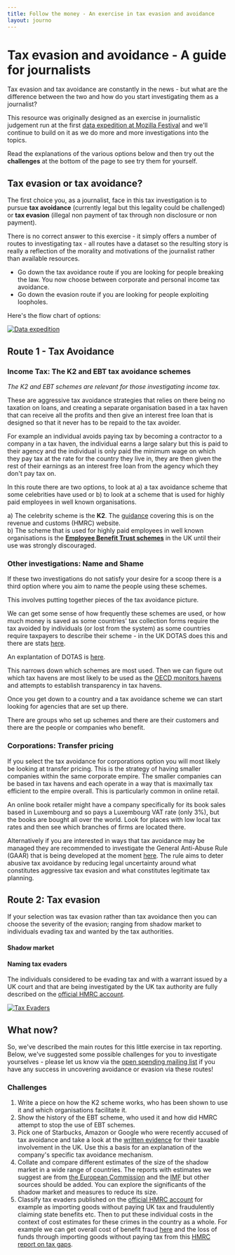 ```yaml
---
title: Follow the money - An exercise in tax evasion and avoidance
layout: journo
---
```


# Tax evasion and avoidance - A guide for journalists 

Tax evasion and tax avoidance are constantly in the news - but what are the difference between the two and how do you start investigating them as a journalist? 

This resource was originally designed as an exercise in journalistic judgement run at the first [data expedition at Mozilla Festival](http://blog.okfn.org/2012/11/14/data-expeditions-at-mozfest/) and we'll continue to build on it as we do more and more investigations into the topics. 

Read the explanations of the various options below and then try out the **challenges** at the bottom of the page to see try them for yourself.  

## Tax evasion or tax avoidance? 

The first choice you, as a journalist, face in this tax investigation is to pursue **tax avoidance** (currently legal but this legality could be challenged) or **tax evasion** (illegal non payment of tax through non disclosure or non payment).

There is no correct answer to this exercise - it simply offers a number of routes to investigating tax - all routes have a dataset so the resulting story is really a reflection of the morality and motivations of the journalist rather than available resources.

* Go down the tax avoidance route if you are looking for people breaking the law. You now choose between corporate and personal income tax avoidance.
* Go down the evasion route if you are looking for people exploiting loopholes. 

Here's the flow chart of options:

[![Data expedition](http://farm9.staticflickr.com/8184/8368409648_92d093db30.jpg)](http://www.flickr.com/photos/object-group/8368409648/sizes/n/in/photostream/)

## Route 1 - Tax Avoidance 

### Income Tax: The K2 and EBT tax avoidance schemes 

<em>The K2 and EBT schemes are relevant for those investigating income tax.</em>

These are aggressive tax avoidance strategies that relies on there being no taxation on loans, and creating a separate organisation based in a tax haven that can receive all the profits and then give an interest free loan that is designed so that it never has to be repaid to the tax avoider.

For example an individual avoids paying tax by becoming a contractor to a company in a tax haven, the individual earns a large salary but this is paid to their agency and the individual is only paid the minimum wage on which they pay tax at the rate for the country they live in, they are then given the rest of their earnings as an interest free loan from the agency which they don't pay tax on.

In this route there are two options, to look at a) a tax avoidance scheme that some celebrities have used or b) to look at a scheme that is used for highly paid employees in well known organisations.

a) The celebrity scheme is the **K2**. The [guidance](http://www.hmrc.gov.uk/manuals/eimanual/eim45000.htm") covering this is on the revenue and customs (HMRC) website.  
b) The scheme that is used for highly paid employees in well known organisations is the **<a href="http://www.hmrc.gov.uk/news/ebt-news0812.htm">Employee Benefit Trust schemes</a>** in the UK until their use was strongly discouraged. 

### Other investigations: Name and Shame

If these two investigations do not satisfy your desire for a scoop there is a third option where you aim to name the people using these schemes.

This involves putting together pieces of the tax avoidance picture.

We can get some sense of how frequently these schemes are used, or how much money is saved as some countries' tax collection forms require the tax avoided by individuals (or lost from the system) as some countries require taxpayers to describe their scheme - in the UK DOTAS does this and there are stats <a href="http://www.hmrc.gov.uk/avoidance/avoidance-disclosure-statistics.htm">here</a>.

An explantation of DOTAS is <a href="http://www.rossmartin.co.uk/index.php/penalties-a-compliance/403-disclosure-of-tax-avoidance-schemes-dotas">here</a>.

This narrows down which schemes are most used. Then we can figure out which tax havens are most likely to be used as the [OECD monitors havens](http://www.oecd.org/ctp/harmfultaxpractices/listofunco-operativetaxhavens.htm) and attempts to establish transparency in tax havens.

Once you get down to a country and a tax avoidance scheme we can start looking for agencies that are set up there.

There are groups who set up schemes and there are their customers and there are the people or companies who benefit.

### Corporations: Transfer pricing

If you select the tax avoidance for corporations option you will most likely be looking at transfer pricing. This is the strategy of having smaller companies within the same corporate empire. The smaller companies can be based in tax havens and each operate in a way that is maximally tax efficient to the empire overall. This is particularly common in online retail.

An online book retailer might have a company specifically for its book sales based in Luxembourg and so pays a Luxembourg VAT rate (only 3%), but the books are bought all over the world. Look for places with low local tax rates and then see which branches of firms are located there. 

Alternatively if you are interested in ways that tax avoidance may be managed they are recommended to investigate the General Anti-Abuse Rule (GAAR) that is being developed at the moment [here](http://www.hm-treasury.gov.uk/tax_avoidance_gaar.htm). The rule aims to deter abusive tax avoidance by reducing legal uncertainty around what constitutes aggressive tax evasion and what constitutes legitimate tax planning. 

## Route 2: Tax evasion

If your selection was tax evasion rather than tax avoidance then you can choose the severity of the evasion; ranging from shadow market to individuals evading tax and wanted by the tax authorities.

#### Shadow market

#### Naming tax evaders

The individuals considered to be evading tax and with a warrant issued by a UK court and that are being investigated by the UK tax authority are fully described on the [official HMRC account](http://www.flickr.com/photos/hmrcgovuk/sets/72157631087785530). 

[![Tax Evaders](http://farm9.staticflickr.com/8545/8652943180_7dcb6a8c84_z.jpg
)](http://www.flickr.com/photos/hmrcgovuk/sets/72157631087785530)

## What now? 

So, we've described the main routes for this little exercise in tax reporting. Below, we've suggested some possible challenges for you to investigate yourselves - please let us know via the [open spending mailing list](http://lists.okfn.org/mailman/listinfo/openspending) if you have any success in uncovering avoidance or evasion via these routes!

### Challenges 

1. Write a piece on how the K2 scheme works, who has been shown to use it and which organisations facilitate it.
2. Show the history of the EBT scheme, who used it and how did HMRC attempt to stop the use of EBT schemes.
3. Pick one of Starbucks, Amazon or Google who were recently accused of tax avoidance and take a look at the [written evidence](http://www.publications.parliament.uk/pa/cm201213/cmselect/cmpubacc/writev/716/contents.htm) for their taxable involvement in the UK. Use this a basis for an explanation of the company's specific tax avoidance mechanism.
4. Collate and compare different estimates of the size of the shadow market in a wide range of countries. The reports with estimates we suggest are from [the European Commission](http://ec.europa.eu/europe2020/pdf/themes/06_shadow_economy.pdf) and the [IMF](http://www.imf.org/external/pubs/ft/wp/2012/wp1247.pdf) but other sources should be added. You can explore the significants of the shadow market and measures to reduce its size.
5. Classify tax evaders published on the [official HMRC account](http://www.flickr.com/photos/hmrcgovuk/sets/72157631087785530)  for example as importing goods without paying UK tax and fraudulently claiming state benefits etc. Then to put these individual costs in the context of cost estimates for these crimes in the country as a whole. For example we can get overall cost of benefit fraud [here](http://research.dwp.gov.uk/asd/asd2/index.php?page=fraud_error) and the loss of funds through importing goods without paying tax from this [HMRC report on tax gaps](http://www.hmrc.gov.uk/research/direct-tax-gaps.pdf).

